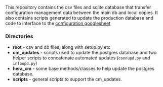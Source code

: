 This repository contains the csv files and sqlite database that transfer configuration management data between the main db and local copies.  It also contains scripts generated to update the production database and code to interface to the <a href="https://docs.google.com/spreadsheets/d/1kUbOpe3Ng3COYc11hd-tOWpUgM7U8gPQlw2hJoKoSaE/edit#gid=0">configuration googlesheet</a>


### Directories
* **root** - csv and db files, along with setup.py etc
* **cm_updates** - scripts used to update the postgres database and two helper scripts to concatenate automated updates (`connupd.py` and `infoupd.py`)
* **hera_cm** - some base methods/classes to help update the postgres database.
* **scripts** - general scripts to support the cm_updates.
